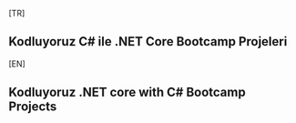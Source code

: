 [TR]
## Kodluyoruz C# ile .NET Core Bootcamp Projeleri
[EN]
## Kodluyoruz .NET core with C# Bootcamp Projects
